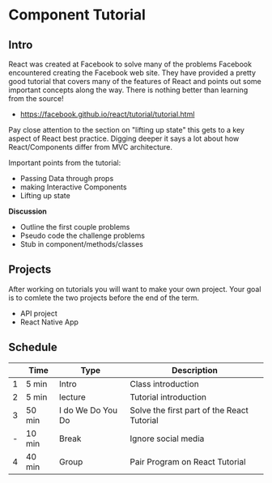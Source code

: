 # Component Tutorial 

## Intro

React was created at Facebook to solve many of the problems Facebook 
encountered creating the Facebook web site. They have provided a 
pretty good tutorial that covers many of the features of React and 
points out some important concepts along the way. There is nothing 
better than learning from the source!

- https://facebook.github.io/react/tutorial/tutorial.html

Pay close attention to the section on "lifting up state" this gets to 
a key aspect of React best practice. Digging deeper it says a lot 
about how React/Components differ from MVC architecture. 

Important points from the tutorial:

- Passing Data through props
- making Interactive Components
- Lifting up state

**Discussion**

- Outline the first couple problems 
- Pseudo code the challenge problems 
- Stub in component/methods/classes

## Projects 

After working on tutorials you will want to make your own project. 
Your goal is to comlete the two projects before the end of the term. 

- API project 
- React Native App

## Schedule 

|    | Time    | Type              | Description                          |
|----|---------|-------------------|--------------------------------------|
| 1  | 5 min   | Intro             | Class introduction                   |
| 2  | 5 min   | lecture           | Tutorial introduction                |
| 3  | 50 min  | I do We Do You Do | Solve the first part of the React Tutorial |
| -  | 10 min  | Break             | Ignore social media                  |
| 4  | 40 min  | Group             | Pair Program on React Tutorial       |

